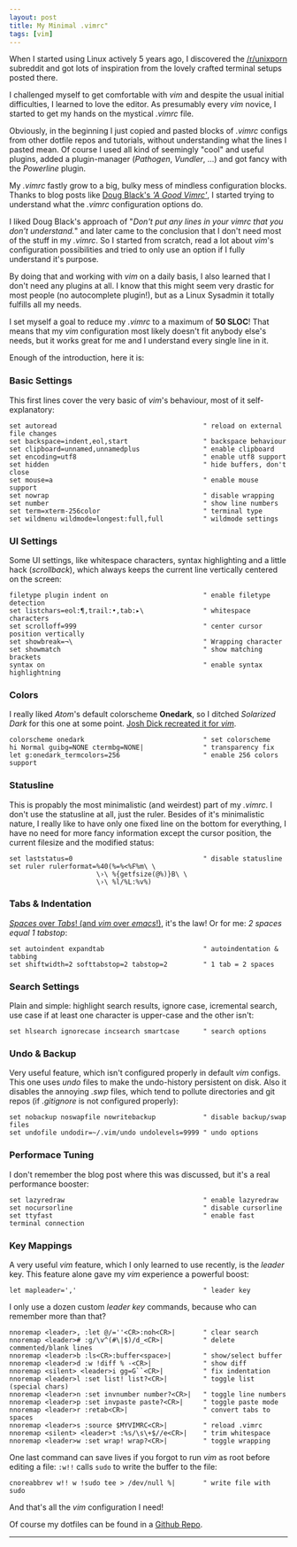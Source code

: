 ```yaml
---
layout: post
title: My Minimal .vimrc"
tags: [vim]
---
```


When I started using Linux actively 5 years ago, I discovered the [/r/unixporn](https://reddit.com/r/unixporn) subreddit and got lots of inspiration from the lovely crafted terminal setups posted there.

I challenged myself to get comfortable with *vim* and despite the usual initial difficulties, I learned to love the editor. As presumably every *vim* novice, I started to get my hands on the mystical *.vimrc* file.

Obviously, in the beginning I just copied and pasted blocks of *.vimrc* configs from other dotfile repos and tutorials, without understanding what the lines I pasted mean. Of course I used all kind of seemingly "cool" and useful plugins, added a plugin-manager (*Pathogen*, *Vundler*, ...) and got fancy with the *Powerline* plugin.

My *.vimrc* fastly grow to a big, bulky mess of mindless configuration blocks. Thanks to blog posts like [Doug Black's *'A Good Vimrc'*](https://web.archive.org/web/20180106045128/https://dougblack.io/words/a-good-vimrc.html), I started trying to understand what the *.vimrc* configuration options do.

I liked Doug Black's approach of "*Don't put any lines in your vimrc that you don't understand.*" and later came to the conclusion that I don't need most of the stuff in my *.vimrc*. So I started from scratch, read a lot about *vim*'s configuration possibilities and tried to only use an option if I fully understand it's purpose.

By doing that and working with *vim* on a daily basis, I also learned that I don't need any plugins at all. I know that this might seem very drastic for most people (no autocomplete plugin!), but as a Linux Sysadmin it totally fulfills all my needs.

I set myself a goal to reduce my *.vimrc* to a maximum of **50 SLOC**! That means that my *vim* configuration most likely doesn't fit anybody else's needs, but it works great for me and I understand every single line in it.

Enough of the introduction, here it is:


### Basic Settings
This first lines cover the very basic of *vim*'s behaviour, most of it self-explanatory:

```
set autoread                                     " reload on external file changes
set backspace=indent,eol,start                   " backspace behaviour
set clipboard=unnamed,unnamedplus                " enable clipboard
set encoding=utf8                                " enable utf8 support
set hidden                                       " hide buffers, don't close
set mouse=a                                      " enable mouse support
set nowrap                                       " disable wrapping
set number                                       " show line numbers
set term=xterm-256color                          " terminal type
set wildmenu wildmode=longest:full,full          " wildmode settings
```


### UI Settings
Some UI settings, like whitespace characters, syntax highlighting and a little hack (*scrollback*), which always keeps the current line vertically centered on the screen:

```
filetype plugin indent on                        " enable filetype detection
set listchars=eol:¶,trail:•,tab:▸\               " whitespace characters
set scrolloff=999                                " center cursor position vertically
set showbreak=¬\                                 " Wrapping character
set showmatch                                    " show matching brackets
syntax on                                        " enable syntax highlightning
```


### Colors
I really liked *Atom*'s default colorscheme **Onedark**, so I ditched *Solarized Dark* for this one at some point. [Josh Dick recreated it for *vim*](https://github.com/joshdick/onedark.vim).

```
colorscheme onedark                              " set colorscheme
hi Normal guibg=NONE ctermbg=NONE|               " transparency fix
let g:onedark_termcolors=256                     " enable 256 colors support
```


### Statusline
This is propably the most minimalistic (and weirdest) part of my *.vimrc*. I don't use the statusline at all, just the ruler. Besides of it's minimalistic nature, I really like to have only one fixed line on the bottom for everything, I have no need for more fancy information except the cursor position, the current filesize and the modified status:

```
set laststatus=0                                 " disable statusline
set ruler rulerformat=%40(%=%<%F%m\ \
                      \›\ %{getfsize(@%)}B\ \
                      \›\ %l/%L:%v%)
```


### Tabs & Indentation
[*Spaces* over *Tabs*! (and *vim* over *emacs*!)](https://www.youtube.com/watch?v=SsoOG6ZeyUI), it's the law! Or for me: *2 spaces equal 1 tabstop*:

```
set autoindent expandtab                         " autoindentation & tabbing
set shiftwidth=2 softtabstop=2 tabstop=2         " 1 tab = 2 spaces
```


### Search Settings
Plain and simple: highlight search results, ignore case, icremental search, use case if at least one character is upper-case and the other isn't:

```
set hlsearch ignorecase incsearch smartcase      " search options
```


### Undo & Backup
Very useful feature, which isn't configured properly in default *vim* configs. This one uses *undo* files to make the undo-history persistent on disk. Also it disables the annoying *.swp* files, which tend to pollute directories and git repos (if *.gitignore* is not configured properly):

```
set nobackup noswapfile nowritebackup            " disable backup/swap files
set undofile undodir=~/.vim/undo undolevels=9999 " undo options
```


### Performace Tuning
I don't remember the blog post where this was discussed, but it's a real performance booster:

```
set lazyredraw                                   " enable lazyredraw
set nocursorline                                 " disable cursorline
set ttyfast                                      " enable fast terminal connection
```


### Key Mappings
A very useful *vim* feature, which I only learned to use recently, is the *leader* key. This feature alone gave my *vim* experience a powerful boost:

```
let mapleader=','                                " leader key
```

I only use a dozen custom *leader key* commands, because who can remember more than that?

```
nnoremap <leader>, :let @/=''<CR>:noh<CR>|       " clear search
nnoremap <leader># :g/\v^(#\|$)/d_<CR>|          " delete commented/blank lines
nnoremap <leader>b :ls<CR>:buffer<space>|        " show/select buffer
nnoremap <leader>d :w !diff % -<CR>|             " show diff
nnoremap <silent> <leader>i gg=G``<CR>|          " fix indentation
nnoremap <leader>l :set list! list?<CR>|         " toggle list (special chars)
nnoremap <leader>n :set invnumber number?<CR>|   " toggle line numbers
nnoremap <leader>p :set invpaste paste?<CR>|     " toggle paste mode
nnoremap <leader>r :retab<CR>|                   " convert tabs to spaces
nnoremap <leader>s :source $MYVIMRC<CR>|         " reload .vimrc
nnoremap <silent> <leader>t :%s/\s\+$//e<CR>|    " trim whitespace
nnoremap <leader>w :set wrap! wrap?<CR>|         " toggle wrapping
```

One last command can save lives if you forgot to run *vim* as root before editing a file: `:w!!` calls `sudo` to write the buffer to the file:

```
cnoreabbrev w!! w !sudo tee > /dev/null %|       " write file with sudo
```


And that's all the *vim* configuration I need!

Of course my dotfiles can be found in a [Github Repo](https://github.com/j7k6/dotfiles).



---
